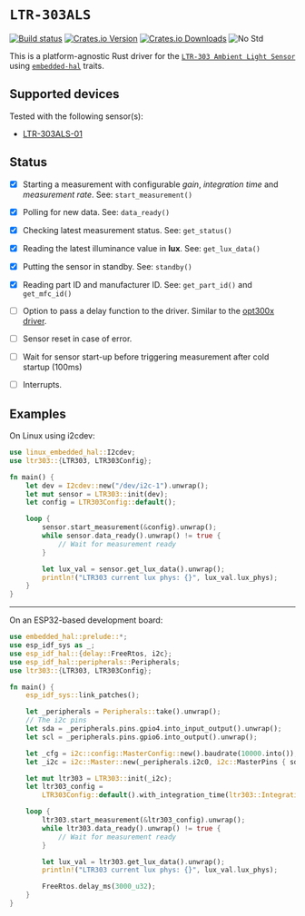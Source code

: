 # `LTR-303ALS`


[![Build status](https://github.com/Ardelean-Calin/ltr303-rs/actions/workflows/main.yml/badge.svg)](https://github.com/Ardelean-Calin/ltr303-rs/actions/workflows/main.yml)
[![Crates.io Version][crates-io-badge]][crates-io]
[![Crates.io Downloads][crates-io-download-badge]][crates-io-download]
![No Std][no-std-badge]


This is a platform-agnostic Rust driver for the [`LTR-303 Ambient Light Sensor`](https://optoelectronics.liteon.com/en-global/Led/LED-Component/Detail/926/0/0/16/200) using [`embedded-hal`](https://github.com/rust-embedded/embedded-hal) traits.

## Supported devices
Tested with the following sensor(s):
- [LTR-303ALS-01](https://www.mouser.com/datasheet/2/239/Lite-On_LTR-303ALS-01_DS_ver%201.1-1175269.pdf)
  
## Status

- [x] Starting a measurement with configurable *gain*, *integration time* and *measurement rate*. See: `start_measurement()`
- [x] Polling for new data. See: `data_ready()`
- [x] Checking latest measurement status. See: `get_status()`
- [x] Reading the latest illuminance value in **lux**. See: `get_lux_data()`
- [x] Putting the sensor in standby. See: `standby()`
- [x] Reading part ID and manufacturer ID. See: `get_part_id()` and `get_mfc_id()`
- [ ] Option to pass a delay function to the driver. Similar to the [opt300x driver](https://github.com/eldruin/opt300x-rs).
- [ ] Sensor reset in case of error.
- [ ] Wait for sensor start-up before triggering measurement after cold startup (100ms) 
- [ ] Interrupts.


## Examples
On Linux using i2cdev:
```rust
use linux_embedded_hal::I2cdev;
use ltr303::{LTR303, LTR303Config};

fn main() {
    let dev = I2cdev::new("/dev/i2c-1").unwrap();
    let mut sensor = LTR303::init(dev);
    let config = LTR303Config::default();

    loop {
        sensor.start_measurement(&config).unwrap();
        while sensor.data_ready().unwrap() != true {
            // Wait for measurement ready
        }

        let lux_val = sensor.get_lux_data().unwrap();
        println!("LTR303 current lux phys: {}", lux_val.lux_phys);
    }
}
```
---

On an ESP32-based development board:

```rust
use embedded_hal::prelude::*;
use esp_idf_sys as _;
use esp_idf_hal::{delay::FreeRtos, i2c};
use esp_idf_hal::peripherals::Peripherals;
use ltr303::{LTR303, LTR303Config};

fn main() {
    esp_idf_sys::link_patches();

    let _peripherals = Peripherals::take().unwrap();
    // The i2c pins
    let sda = _peripherals.pins.gpio4.into_input_output().unwrap();
    let scl = _peripherals.pins.gpio6.into_output().unwrap();

    let _cfg = i2c::config::MasterConfig::new().baudrate(10000.into());
    let _i2c = i2c::Master::new(_peripherals.i2c0, i2c::MasterPins { sda, scl }, _cfg).unwrap();

    let mut ltr303 = LTR303::init(_i2c);
    let ltr303_config =
        LTR303Config::default().with_integration_time(ltr303::IntegrationTime::Ms400);

    loop {
        ltr303.start_measurement(&ltr303_config).unwrap();
        while ltr303.data_ready().unwrap() != true {
            // Wait for measurement ready
        }

        let lux_val = ltr303.get_lux_data().unwrap();
        println!("LTR303 current lux phys: {}", lux_val.lux_phys);

        FreeRtos.delay_ms(3000_u32);
    }
}

```

[crates-io]: https://crates.io/crates/ltr303
[crates-io-badge]: https://img.shields.io/crates/v/ltr303.svg?maxAge=3600
[crates-io-download]: https://crates.io/crates/ltr303
[crates-io-download-badge]: https://img.shields.io/crates/d/ltr303.svg?maxAge=3600
[no-std-badge]: https://img.shields.io/badge/no__std-yes-blue